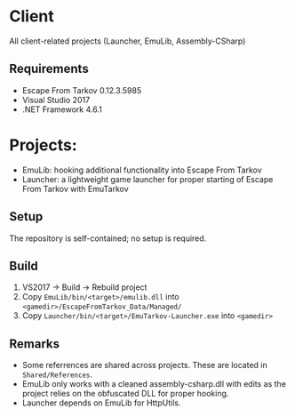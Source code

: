 # Client
All client-related projects (Launcher, EmuLib, Assembly-CSharp)

## Requirements
- Escape From Tarkov 0.12.3.5985
- Visual Studio 2017
- .NET Framework 4.6.1

# Projects:
- EmuLib: hooking additional functionality into Escape From Tarkov
- Launcher: a lightweight game launcher for proper starting of Escape From Tarkov with EmuTarkov

## Setup
The repository is self-contained; no setup is required.

## Build
1. VS2017 -> Build -> Rebuild project
2. Copy `EmuLib/bin/<target>/emulib.dll` into `<gamedir>/EscapeFromTarkov_Data/Managed/`
3. Copy `Launcher/bin/<target>/EmuTarkov-Launcher.exe` into `<gamedir>`

## Remarks
- Some referrences are shared across projects. These are located in `Shared/References`.
- EmuLib only works with a cleaned assembly-csharp.dll with edits as the project relies on the obfuscated DLL for proper hooking.
- Launcher depends on EmuLib for HttpUtils.

